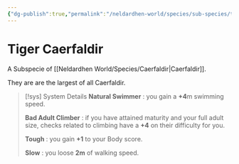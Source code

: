 ```yaml
---
{"dg-publish":true,"permalink":"/neldardhen-world/species/sub-species/tiger-caerfaldir/"}
---
```


# Tiger Caerfaldir
A Subspecie of [[Neldardhen World/Species/Caerfaldir\|Caerfaldir]].

They are are the largest of all Caerfaldir.

> [!sys] System Details
> **Natural Swimmer** : you gain a **+4**m swimming speed.
> 
> **Bad Adult Climber** : if you have attained maturity and your full adult size, checks related to climbing have a **+4** on their difficulty for you.
> 
> **Tough** : you gain **+1** to your Body score.
> 
> **Slow** : you loose **2m** of walking speed.

